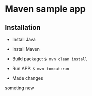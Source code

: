 # Maven sample app

## Installation

- Install Java
- Install Maven

- Build package: `$ mvn clean install`

- Run APP: `$ mvn tomcat:run`

- Made changes   

someting new 